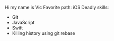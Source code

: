 Hi my name is Vic
Favorite path: iOS
Deadly skills:
* Git
* JavaScript
* Swift
* Killing history using git rebase

